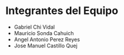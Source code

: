 # Integrantes del Equipo 
- Gabriel Chi Vidal
- Mauricio Sonda Cahuich 
- Angel Antonio Perez Reyes 
- Jose Manuel Castillo Quej